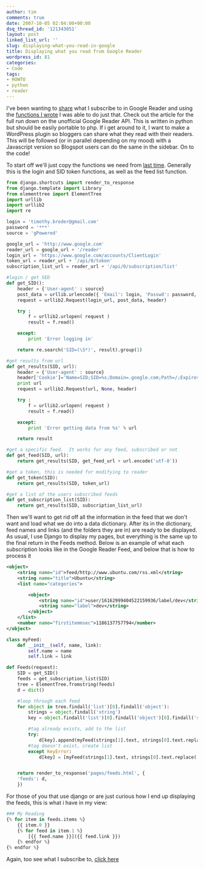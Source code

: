```yaml
---
author: tim
comments: true
date: 2007-10-05 02:04:00+00:00
dsq_thread_id: '121343051'
layout: post
linked_list_url: ''
slug: displaying-what-you-read-in-google
title: Displaying what you read from Google Reader
wordpress_id: 81
categories:
- Code
tags:
- HOWTO
- python
- reader
---
```


I've been wanting to [share](http://www.gpowered.net/g/feeds/) what I
subscribe to in Google Reader and using the [functions I
wrote](http://gpowered.blogspot.com/2007/08/google-reader-api-functions.html)
I was able to do just that. Check out the article for the full run down on the
unofficial Google Reader API. This is written in python but should be easily
portable to php. If i get around to it, I want to make a WordPress plugin so
bloggers can share what they read with their readers. This will be followed
(or in parallel depending on my mood) with a Javascript version so Blogspot
users can do the same in the sidebar. On to the code!  
  
To start off we'll just copy the functions we need from [last
time](http://gpowered.blogspot.com/2007/08/google-reader-api-functions.html).
Generally this is the login and SID token functions, as well as the feed list
function.  

```python
from django.shortcuts import render_to_response
from django.template import Library
from elementtree import ElementTree
import urllib
import urllib2
import re

login = 'timothy.broder@gmail.com'
password = '***'
source = 'gPowered'

google_url = 'http://www.google.com'
reader_url = google_url + '/reader'
login_url = 'https://www.google.com/accounts/ClientLogin'
token_url = reader_url + '/api/0/token'
subscription_list_url = reader_url + '/api/0/subscription/list'

#login / get SED
def get_SID():
    header = {'User-agent' : source}
    post_data = urllib.urlencode({ 'Email': login, 'Passwd': password, 'service': 'reader', 'source': source, 'continue': google_url, })
    request = urllib2.Request(login_url, post_data, header)

    try :
        f = urllib2.urlopen( request )
        result = f.read()

    except:
        print 'Error logging in'

    return re.search('SID=(\S*)', result).group(1)

#get results from url
def get_results(SID, url):
    header = {'User-agent' : source}
    header['Cookie']='Name=SID;SID=%s;Domain=.google.com;Path=/;Expires=160000000000' % SID
    print url
    request = urllib2.Request(url, None, header)

    try :
        f = urllib2.urlopen( request )
        result = f.read()

    except:
        print 'Error getting data from %s' % url

    return result

#get a specific feed.  It works for any feed, subscribed or not
def get_feed(SID, url):
    return get_results(SID, get_feed_url + url.encode('utf-8'))

#get a token, this is needed for modifying to reader
def get_token(SID):
    return get_results(SID, token_url)

#get a list of the users subscribed feeds
def get_subscription_list(SID):
    return get_results(SID, subscription_list_url)
```

Then we'll want to get rid off all the information in the feed that we don't
want and load what we do into a data dictionary. After its in the dictionary,
feed names and links (and the folders they are in) are ready to be displayed.
As usual, I use Django to display my pages, but everything is the same up to
the final return in the Feeds method. Below is an example of what each
subscription looks like in the Google Reader Feed, and below that is how to
process it  

```XML
<object>
    <string name="id">feed/http://www.ubuntu.com/rss.xml</string>
    <string name="title">Ubuntu</string>
    <list name="categories">

        <object>
            <string name="id">user/16162999404522159936/label/dev</string>
            <string name="label">dev</string>
        </object>
    </list>
    <number name="firstitemmsec">1186137757794</number>
</object>
```

```python
class myFeed:
    def __init__(self, name, link):
        self.name = name
        self.link = link

def Feeds(request):
    SID = get_SID()
    feeds = get_subscription_list(SID)
    tree = ElementTree.fromstring(feeds)
    d = dict()

    #loop through each feed
    for object in tree.findall('list')[0].findall('object'):
        strings = object.findall('string')
        key = object.findall('list')[0].findall('object')[0].findall('string')[1].text

        #tag already exists, add to the list
        try:
            d[key].append(myFeed(strings[1].text, strings[0].text.replace('feed/', '')))
        #tag doesn't exist, create list
        except KeyError:
            d[key] = [myFeed(strings[1].text, strings[0].text.replace('feed/', ''))]


    return render_to_response('pages/feeds.html', {
    'feeds': d,
    })
  ```  


For those of you that use django or are just curious how I end up displaying
the feeds, this is what i have in my view:  

```python
### My Reading
{% for item in feeds.items %}
	{{ item.0 }}
	{% for feed in item.1 %}
		[{{ feed.name }}]({{ feed.link }})
	{% endfor %}
{% endfor %}
```    
  
Again, too see what I subscribe to, [click
here](http://www.gpowered.net/g/feeds/)

